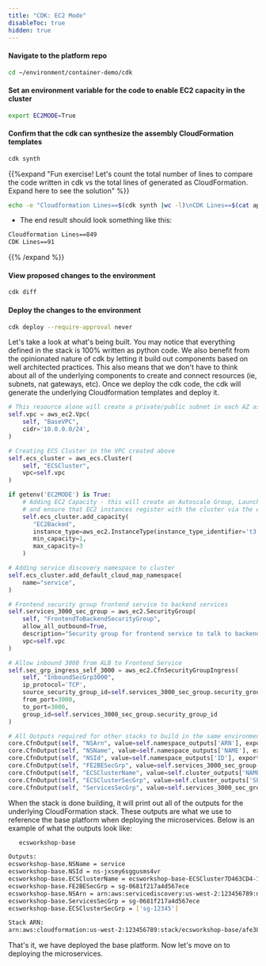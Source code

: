 ```yaml
---
title: "CDK: EC2 Mode"
disableToc: true
hidden: true
---
```


 
#### Navigate to the platform repo
```bash
cd ~/environment/container-demo/cdk
```

#### Set an environment variable for the code to enable EC2 capacity in the cluster
```bash
export EC2MODE=True
```

#### Confirm that the cdk can synthesize the assembly CloudFormation templates 
```bash
cdk synth
```

{{%expand "Fun exercise! Let's count the total number of lines to compare the code written in cdk vs the total lines of generated as CloudFormation. Expand here to see the solution" %}}

```bash
echo -e "Cloudformation Lines==$(cdk synth |wc -l)\nCDK Lines==$(cat app.py|wc -l)"
```

- The end result should look something like this:

```bash
Cloudformation Lines==849
CDK Lines==91
```

{{% /expand %}}

#### View proposed changes to the environment
```bash
cdk diff
```

#### Deploy the changes to the environment
```bash
cdk deploy --require-approval never
```

Let's take a look at what's being built. You may notice that everything defined in the stack is 100% written as python code. We also benefit from the opinionated nature of cdk by letting it build out components based on well architected practices. This also means that we don't have to think about all of the underlying components to create and connect resources (ie, subnets, nat gateways, etc). Once we deploy the cdk code, the cdk will generate the underlying Cloudformation templates and deploy it.

```python
# This resource alone will create a private/public subnet in each AZ as well as nat/internet gateway(s)
self.vpc = aws_ec2.Vpc(
    self, "BaseVPC",
    cidr='10.0.0.0/24',
)

# Creating ECS Cluster in the VPC created above
self.ecs_cluster = aws_ecs.Cluster(
    self, "ECSCluster",
    vpc=self.vpc
)

if getenv('EC2MODE') is True:
    # Adding EC2 Capacity - this will create an Autoscale Group, Launch Configuration,
    # and ensure that EC2 instances register with the cluster via the ecs config.
    self.ecs_cluster.add_capacity(
       "EC2Backed",
       instance_type=aws_ec2.InstanceType(instance_type_identifier='t3.large'),
       min_capacity=1,
       max_capacity=3
    )

# Adding service discovery namespace to cluster
self.ecs_cluster.add_default_cloud_map_namespace(
    name="service",
)

# Frontend security group frontend service to backend services
self.services_3000_sec_group = aws_ec2.SecurityGroup(
    self, "FrontendToBackendSecurityGroup",
    allow_all_outbound=True,
    description="Security group for frontend service to talk to backend services",
    vpc=self.vpc
)

# Allow inbound 3000 from ALB to Frontend Service
self.sec_grp_ingress_self_3000 = aws_ec2.CfnSecurityGroupIngress(
    self, "InboundSecGrp3000",
    ip_protocol='TCP',
    source_security_group_id=self.services_3000_sec_group.security_group_id,
    from_port=3000,
    to_port=3000,
    group_id=self.services_3000_sec_group.security_group_id
)

# All Outputs required for other stacks to build in the same environment
core.CfnOutput(self, "NSArn", value=self.namespace_outputs['ARN'], export_name="NSARN")
core.CfnOutput(self, "NSName", value=self.namespace_outputs['NAME'], export_name="NSNAME")
core.CfnOutput(self, "NSId", value=self.namespace_outputs['ID'], export_name="NSID")
core.CfnOutput(self, "FE2BESecGrp", value=self.services_3000_sec_group.security_group_id, export_name="SecGrpId")
core.CfnOutput(self, "ECSClusterName", value=self.cluster_outputs['NAME'], export_name="ECSClusterName")
core.CfnOutput(self, "ECSClusterSecGrp", value=self.cluster_outputs['SECGRPS'], export_name="ECSSecGrpList")
core.CfnOutput(self, "ServicesSecGrp", value=self.services_3000_sec_group.security_group_id, export_name="ServicesSecGrp")
```

When the stack is done building, it will print out all of the outputs for the underlying CloudFormation stack. These outputs are what we use to reference the base platform when deploying the microservices. Below is an example of what the outputs look like:

```bash
   ecsworkshop-base

Outputs:
ecsworkshop-base.NSName = service
ecsworkshop-base.NSId = ns-jxsmy6sggusms4vr
ecsworkshop-base.ECSClusterName = ecsworkshop-base-ECSCluster7D463CD4-123JC9IHENY94
ecsworkshop-base.FE2BESecGrp = sg-0681f217a4d567ece
ecsworkshop-base.NSArn = arn:aws:servicediscovery:us-west-2:123456789:namespace/ns-jxsmy6sggusms4vr
ecsworkshop-base.ServicesSecGrp = sg-0681f217a4d567ece
ecsworkshop-base.ECSClusterSecGrp = ['sg-12345']

Stack ARN:
arn:aws:cloudformation:us-west-2:123456789:stack/ecsworkshop-base/afe381b0-58e1-11ea-8997-02e1301110e6
```

That's it, we have deployed the base platform. Now let's move on to deploying the microservices.